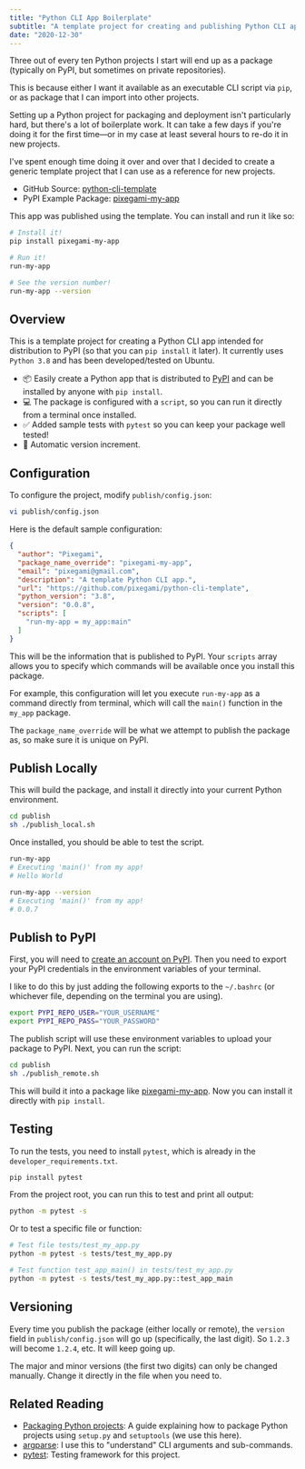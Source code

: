 ```yaml
---
title: "Python CLI App Boilerplate"
subtitle: "A template project for creating and publishing Python CLI apps to PyPI."
date: "2020-12-30"
---
```


Three out of every ten Python projects I start will end up as a package (typically on PyPI, but sometimes on private repositories). 

This is because either I want it available as an executable CLI script via `pip`, or as package that I can import into other projects.

Setting up a Python project for packaging and deployment isn't particularly hard, but there's a lot of boilerplate work. It can take a few days if you're doing it for the first time—or in my case at least several hours to re-do it in new projects.

I've spent enough time doing it over and over that I decided to create a generic template project that I can use as a reference for new projects.

* GitHub Source: [python-cli-template](https://github.com/pixegami/python-cli-template)
* PyPI Example Package: [pixegami-my-app](https://pypi.org/project/pixegami-my-app/)

This app was published using the template. You can install and run it like so:

```bash
# Install it!
pip install pixegami-my-app

# Run it!
run-my-app

# See the version number!
run-my-app --version
```

## Overview

This is a template project for creating a Python CLI app intended for distribution to PyPI (so that you can `pip install` it later). It currently uses `Python 3.8` and has been developed/tested on Ubuntu.

* 📦 Easily create a Python app that is distributed to [PyPI](https://pypi.org/) and can be installed by anyone with `pip install`. 
* 💻 ​The package is configured with a `script`, so you can run it directly from a terminal once installed. 
* ✅ Added sample tests with `pytest` so you can keep your package well tested! 
* 💯 Automatic version increment.

## Configuration

To configure the project, modify `publish/config.json`:

```bash
vi publish/config.json
```

Here is the default sample configuration:

```json
{
  "author": "Pixegami",
  "package_name_override": "pixegami-my-app",
  "email": "pixegami@gmail.com",
  "description": "A template Python CLI app.",
  "url": "https://github.com/pixegami/python-cli-template",
  "python_version": "3.8",
  "version": "0.0.8",
  "scripts": [
    "run-my-app = my_app:main"
  ]
}
```

This will be the information that is published to PyPI. Your `scripts` array allows you to specify which commands will be available once you install this package. 

For example, this configuration will let you execute `run-my-app` as a command directly from terminal, which will call the `main()` function in the `my_app` package.

The `package_name_override` will be what we attempt to publish the package as, so make sure it is unique on PyPI.

## Publish Locally

This will build the package, and install it directly into your current Python environment.

```bash
cd publish
sh ./publish_local.sh
```

Once installed, you should be able to test the script.

```bash
run-my-app
# Executing 'main()' from my app!
# Hello World

run-my-app --version 
# Executing 'main()' from my app!
# 0.0.7
```

## Publish to PyPI

First, you will need to [create an account on PyPI](https://pypi.org/account/register/). Then you need to export your PyPI credentials in the environment variables of your terminal.

I like to do this by just adding the following exports to the `~/.bashrc` (or whichever file, depending on the terminal you are using).

```bash
export PYPI_REPO_USER="YOUR_USERNAME"
export PYPI_REPO_PASS="YOUR_PASSWORD"
```

The publish script will use these environment variables to upload your package to PyPI. Next, you can run the script:

```bash
cd publish
sh ./publish_remote.sh
```

This will build it into a package like [pixegami-my-app](https://pypi.org/project/pixegami-my-app/). Now you can install it directly with `pip install`.

## Testing

To run the tests, you need to install `pytest`, which is already in the `developer_requirements.txt`.

```bash
pip install pytest
```

From the project root, you can run this to test and print all output:

```bash
python -m pytest -s
```

Or to test a specific file or function:

```bash
# Test file tests/test_my_app.py
python -m pytest -s tests/test_my_app.py

# Test function test_app_main() in tests/test_my_app.py
python -m pytest -s tests/test_my_app.py::test_app_main
```

## Versioning

Every time you publish the package (either locally or remote), the `version` field in `publish/config.json` will go up (specifically, the last digit). So `1.2.3` will become `1.2.4`, etc. It will keep going up.

The major and minor versions (the first two digits) can only be changed manually. Change it directly in the file when you need to.

## Related Reading

* [Packaging Python projects](https://packaging.python.org/tutorials/packaging-projects/): A guide explaining how to package Python projects using `setup.py` and `setuptools` (we use this here).
* [argparse](https://docs.python.org/3/library/argparse.html): I use this to "understand" CLI arguments and sub-commands.
* [pytest](https://docs.pytest.org/en/stable/): Testing framework for this project.